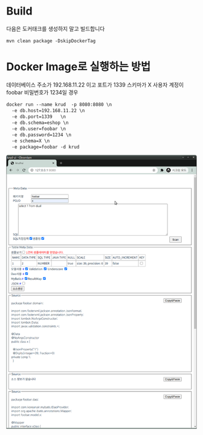 # Build
다음은 도커태크를 생성하지 말고 빌드합니다
```
mvn clean package -DskipDockerTag
```

# Docker Image로 실행하는 방법

데이터베이스 주소가 192.168.11.22 이고 포트가 1339 스키마가 X
사용자 계정이 foobar 비밀번호가 1234일 경우 

```
docker run --name krud  -p 8080:8080 \n 
  -e db.host=192.168.11.22 \n
  -e db.port=1339   \n
  -e db.schema=eshop \n
  -e db.user=foobar \n
  -e db.password=1234 \n
  -e schema=X \n
  -e package=foobar -d krud
```

![스크린샷](./screenshot.png)
